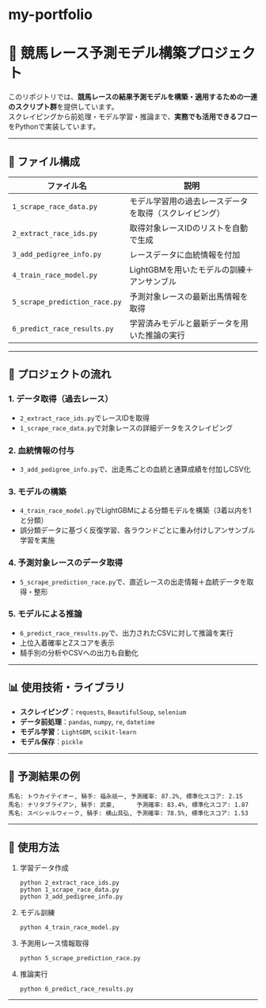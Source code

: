 # my-portfolio

# 🏈 競馬レース予測モデル構築プロジェクト

このリポジトリでは、**競馬レースの結果予測モデルを構築・適用するための一連のスクリプト群**を提供しています。  
スクレイピングから前処理・モデル学習・推論まで、**実務でも活用できるフロー**をPythonで実装しています。

---

## 📁 ファイル構成

| ファイル名 | 説明 |
|------------|------|
| `1_scrape_race_data.py` | モデル学習用の過去レースデータを取得（スクレイピング） |
| `2_extract_race_ids.py` | 取得対象レースIDのリストを自動で生成 |
| `3_add_pedigree_info.py` | レースデータに血統情報を付加 |
| `4_train_race_model.py` | LightGBMを用いたモデルの訓練＋アンサンブル |
| `5_scrape_prediction_race.py` | 予測対象レースの最新出馬情報を取得 |
| `6_predict_race_results.py` | 学習済みモデルと最新データを用いた推論の実行 |

---

## 🚀 プロジェクトの流れ

### 1. データ取得（過去レース）
- `2_extract_race_ids.py`でレースIDを取得  
- `1_scrape_race_data.py`で対象レースの詳細データをスクレイピング

### 2. 血統情報の付与
- `3_add_pedigree_info.py`で、出走馬ごとの血統と通算成績を付加しCSV化

### 3. モデルの構築
- `4_train_race_model.py`でLightGBMによる分類モデルを構築（3着以内を1と分類）
- 誤分類データに基づく反復学習、各ラウンドごとに重み付けしアンサンブル学習を実施

### 4. 予測対象レースのデータ取得
- `5_scrape_prediction_race.py`で、直近レースの出走情報＋血統データを取得・整形

### 5. モデルによる推論
- `6_predict_race_results.py`で、出力されたCSVに対して推論を実行
- 上位入着確率とZスコアを表示
- 騎手別の分析やCSVへの出力も自動化

---

## 📊 使用技術・ライブラリ

- **スクレイピング**：`requests`, `BeautifulSoup`, `selenium`
- **データ前処理**：`pandas`, `numpy`, `re`, `datetime`
- **モデル学習**：`LightGBM`, `scikit-learn`
- **モデル保存**：`pickle`

---



## 📆 予測結果の例

```
馬名: トウカイテイオー, 騎手: 福永祇一, 予測確率: 87.2%, 標準化スコア: 2.15
馬名: ナリタブライアン, 騎手: 武豪,      予測確率: 83.4%, 標準化スコア: 1.87
馬名: スペシャルウィーク, 騎手: 横山具弘, 予測確率: 78.5%, 標準化スコア: 1.53
```

---

## 💬 使用方法

1. 学習データ作成
   ```
   python 2_extract_race_ids.py
   python 1_scrape_race_data.py
   python 3_add_pedigree_info.py
   ```
2. モデル訓練
   ```
   python 4_train_race_model.py
   ```
3. 予測用レース情報取得
   ```
   python 5_scrape_prediction_race.py
   ```
4. 推論実行
   ```
   python 6_predict_race_results.py
   ```

---

